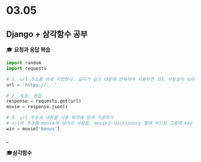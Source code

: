 # 03.05

## Django + 삼각함수 공부



:mortar_board: **요청과 응답 복습**

```python
import random
import requests

# 1. url 주소를 따로 지정한다. 길이가 길기 대문에 반복하여 사용하면 코드 사용성이 낮아지기 때문이다.
url = 'https://...'

# 2. 요청, 응답
response = requests.get(url)
movie = response.json()

# 3. url 주소의 내용을 사용 목적에 맞게 가공하기
# url의 주소를 movie에 넣어서 사용함. movie는 dictionary 형태 이므로 그중에 key 값이 'bonus'이 value를 win에 할당 한다는 뜻이다. 
win = movie['bonus']

```

_

:mortar_board:**삼각함수**

